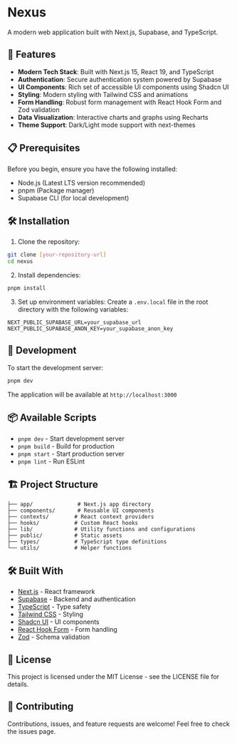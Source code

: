 # Nexus

A modern web application built with Next.js, Supabase, and TypeScript.

## 🚀 Features

- **Modern Tech Stack**: Built with Next.js 15, React 19, and TypeScript
- **Authentication**: Secure authentication system powered by Supabase
- **UI Components**: Rich set of accessible UI components using Shadcn UI
- **Styling**: Modern styling with Tailwind CSS and animations
- **Form Handling**: Robust form management with React Hook Form and Zod validation
- **Data Visualization**: Interactive charts and graphs using Recharts
- **Theme Support**: Dark/Light mode support with next-themes

## 📋 Prerequisites

Before you begin, ensure you have the following installed:
- Node.js (Latest LTS version recommended)
- pnpm (Package manager)
- Supabase CLI (for local development)

## 🛠️ Installation

1. Clone the repository:
```bash
git clone [your-repository-url]
cd nexus
```

2. Install dependencies:
```bash
pnpm install
```

3. Set up environment variables:
Create a `.env.local` file in the root directory with the following variables:
```env
NEXT_PUBLIC_SUPABASE_URL=your_supabase_url
NEXT_PUBLIC_SUPABASE_ANON_KEY=your_supabase_anon_key
```

## 🚀 Development

To start the development server:

```bash
pnpm dev
```

The application will be available at `http://localhost:3000`

## 📦 Available Scripts

- `pnpm dev` - Start development server
- `pnpm build` - Build for production
- `pnpm start` - Start production server
- `pnpm lint` - Run ESLint

## 🏗️ Project Structure

```
├── app/              # Next.js app directory
├── components/       # Reusable UI components
├── contexts/        # React context providers
├── hooks/           # Custom React hooks
├── lib/             # Utility functions and configurations
├── public/          # Static assets
├── types/           # TypeScript type definitions
└── utils/           # Helper functions
```

## 🛠️ Built With

- [Next.js](https://nextjs.org/) - React framework
- [Supabase](https://supabase.com/) - Backend and authentication
- [TypeScript](https://www.typescriptlang.org/) - Type safety
- [Tailwind CSS](https://tailwindcss.com/) - Styling
- [Shadcn UI](https://www.radix-ui.com/) - UI components
- [React Hook Form](https://react-hook-form.com/) - Form handling
- [Zod](https://zod.dev/) - Schema validation

## 📝 License

This project is licensed under the MIT License - see the LICENSE file for details.

## 🤝 Contributing

Contributions, issues, and feature requests are welcome! Feel free to check the issues page.